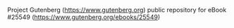 Project Gutenberg (https://www.gutenberg.org) public repository for eBook #25549 (https://www.gutenberg.org/ebooks/25549)
